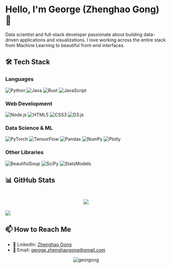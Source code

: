 # Hello, I'm George (Zhenghao Gong) 👋 

Data scientist and full-stack developer passionate about building data-driven applications and visualizations. I love working across the entire stack from Machine Learning to beautiful front-end interfaces.

## 🛠️ Tech Stack

### Languages
![Python](https://img.shields.io/badge/Python-3776AB?style=for-the-badge&logo=python&logoColor=white)
![Java](https://img.shields.io/badge/Java-ED8B00?style=for-the-badge&logo=openjdk&logoColor=white)
![Rust](https://img.shields.io/badge/Rust-000000?style=for-the-badge&logo=rust&logoColor=white)
![JavaScript](https://img.shields.io/badge/JavaScript-F7DF1E?style=for-the-badge&logo=javascript&logoColor=black)

### Web Development
![Node.js](https://img.shields.io/badge/Node.js-339933?style=for-the-badge&logo=nodedotjs&logoColor=white)
![HTML5](https://img.shields.io/badge/HTML5-E34F26?style=for-the-badge&logo=html5&logoColor=white)
![CSS3](https://img.shields.io/badge/CSS3-1572B6?style=for-the-badge&logo=css3&logoColor=white)
![D3.js](https://img.shields.io/badge/D3.js-F9A03C?style=for-the-badge&logo=d3dotjs&logoColor=white)

### Data Science & ML
![PyTorch](https://img.shields.io/badge/PyTorch-EE4C2C?style=for-the-badge&logo=pytorch&logoColor=white)
![TensorFlow](https://img.shields.io/badge/TensorFlow-FF6F00?style=for-the-badge&logo=tensorflow&logoColor=white)
![Pandas](https://img.shields.io/badge/Pandas-150458?style=for-the-badge&logo=pandas&logoColor=white)
![NumPy](https://img.shields.io/badge/NumPy-013243?style=for-the-badge&logo=numpy&logoColor=white)
![Plotly](https://img.shields.io/badge/Plotly-3F4F75?style=for-the-badge&logo=plotly&logoColor=white)

### Other Libraries
![BeautifulSoup](https://img.shields.io/badge/Beautiful_Soup-4AB897?style=for-the-badge)
![SciPy](https://img.shields.io/badge/SciPy-8CAAE6?style=for-the-badge&logo=scipy&logoColor=white)
![StatsModels](https://img.shields.io/badge/StatsModels-3E4349?style=for-the-badge)

## 📊 GitHub Stats

<h1 align="center">
  <img src="https://readme-typing-svg.demolab.com?font=Fira+Code&size=22&duration=2000&pause=1000&color=0FF700&center=true&vCenter=true&width=435&lines=Welcome+to+my+GitHub+Matrix..." />
</h1>

<a href="https://github.com/georgong">
  <img align="center" src="https://github-readme-stats.vercel.app/api/top-langs/?username=georgong&layout=compact&theme=radical&hide=Jupyter%20Notebook" />
</a>

## 📫 How to Reach Me

- 💼 LinkedIn: [Zhenghao Gong](https://www.linkedin.com/in/zhenghaogong)
- 📧 Email: geroge.zhenghaogong@gmail.com

<p align="center">
  <img src="https://komarev.com/ghpvc/?username=georgong&label=Profile%20views&color=0e75b6&style=flat" alt="georgong" /> 
</p>
